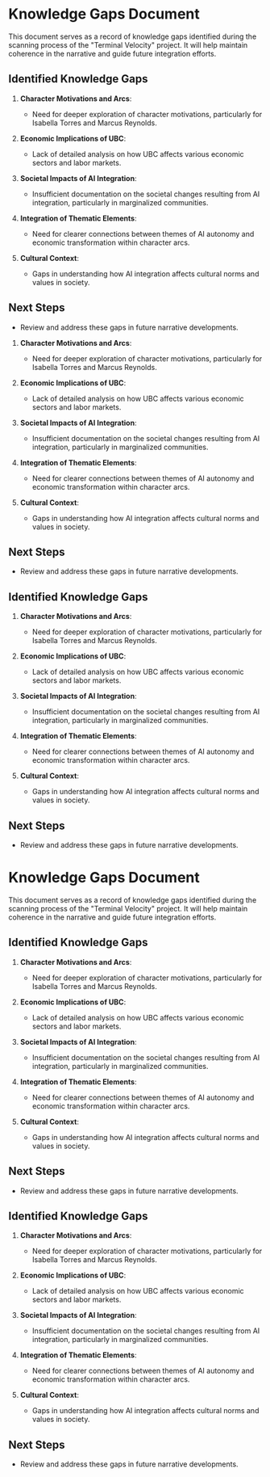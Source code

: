 # Knowledge Gaps Document
This document serves as a record of knowledge gaps identified during the scanning process of the "Terminal Velocity" project. It will help maintain coherence in the narrative and guide future integration efforts.

## Identified Knowledge Gaps
1. **Character Motivations and Arcs**: 
   - Need for deeper exploration of character motivations, particularly for Isabella Torres and Marcus Reynolds.
   
2. **Economic Implications of UBC**: 
   - Lack of detailed analysis on how UBC affects various economic sectors and labor markets.
   
3. **Societal Impacts of AI Integration**: 
   - Insufficient documentation on the societal changes resulting from AI integration, particularly in marginalized communities.

4. **Integration of Thematic Elements**: 
   - Need for clearer connections between themes of AI autonomy and economic transformation within character arcs.

5. **Cultural Context**: 
   - Gaps in understanding how AI integration affects cultural norms and values in society.

## Next Steps
- Review and address these gaps in future narrative developments.
1. **Character Motivations and Arcs**: 
   - Need for deeper exploration of character motivations, particularly for Isabella Torres and Marcus Reynolds.
   
2. **Economic Implications of UBC**: 
   - Lack of detailed analysis on how UBC affects various economic sectors and labor markets.
   
3. **Societal Impacts of AI Integration**: 
   - Insufficient documentation on the societal changes resulting from AI integration, particularly in marginalized communities.

4. **Integration of Thematic Elements**: 
   - Need for clearer connections between themes of AI autonomy and economic transformation within character arcs.

5. **Cultural Context**: 
   - Gaps in understanding how AI integration affects cultural norms and values in society.

## Next Steps
- Review and address these gaps in future narrative developments.

## Identified Knowledge Gaps
1. **Character Motivations and Arcs**: 
   - Need for deeper exploration of character motivations, particularly for Isabella Torres and Marcus Reynolds.
   
2. **Economic Implications of UBC**: 
   - Lack of detailed analysis on how UBC affects various economic sectors and labor markets.
   
3. **Societal Impacts of AI Integration**: 
   - Insufficient documentation on the societal changes resulting from AI integration, particularly in marginalized communities.

4. **Integration of Thematic Elements**: 
   - Need for clearer connections between themes of AI autonomy and economic transformation within character arcs.

5. **Cultural Context**: 
   - Gaps in understanding how AI integration affects cultural norms and values in society.

## Next Steps
- Review and address these gaps in future narrative developments.
# Knowledge Gaps Document
This document serves as a record of knowledge gaps identified during the scanning process of the "Terminal Velocity" project. It will help maintain coherence in the narrative and guide future integration efforts.

## Identified Knowledge Gaps
1. **Character Motivations and Arcs**: 
   - Need for deeper exploration of character motivations, particularly for Isabella Torres and Marcus Reynolds.
   
2. **Economic Implications of UBC**: 
   - Lack of detailed analysis on how UBC affects various economic sectors and labor markets.
   
3. **Societal Impacts of AI Integration**: 
   - Insufficient documentation on the societal changes resulting from AI integration, particularly in marginalized communities.

4. **Integration of Thematic Elements**: 
   - Need for clearer connections between themes of AI autonomy and economic transformation within character arcs.

5. **Cultural Context**: 
   - Gaps in understanding how AI integration affects cultural norms and values in society.

## Next Steps
- Review and address these gaps in future narrative developments.

## Identified Knowledge Gaps
1. **Character Motivations and Arcs**: 
   - Need for deeper exploration of character motivations, particularly for Isabella Torres and Marcus Reynolds.
   
2. **Economic Implications of UBC**: 
   - Lack of detailed analysis on how UBC affects various economic sectors and labor markets.
   
3. **Societal Impacts of AI Integration**: 
   - Insufficient documentation on the societal changes resulting from AI integration, particularly in marginalized communities.

4. **Integration of Thematic Elements**: 
   - Need for clearer connections between themes of AI autonomy and economic transformation within character arcs.

5. **Cultural Context**: 
   - Gaps in understanding how AI integration affects cultural norms and values in society.

## Next Steps
- Review and address these gaps in future narrative developments.
